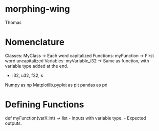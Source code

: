 # morphing-wing
Thomas
# Nomenclature

Classes: MyClass -> Each word capitalized
Functions: myFunction -> First word uncapitalized
Variables: myVariable_i32 -> Same as function, with variable type added at the end.
   - i32, u32, f32, s

Numpy as np
Matplotlib.pyplot as plt
pandas as pd

# Defining Functions

def myFunction(varX:int) -> list
    - Inputs with variable type.
    - Expected outputs.
